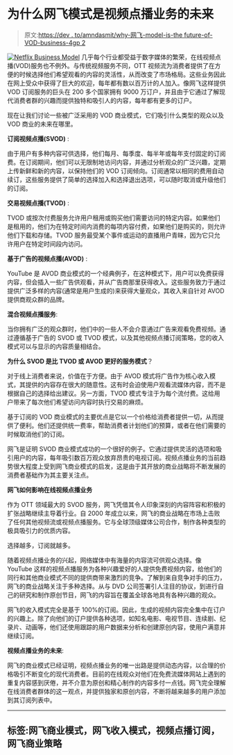# 为什么网飞模式是视频点播业务的未来

> 原文:[https://dev . to/amndasmit/why-网飞-model-is-the future-of-VOD-business-4gp 2](https://dev.to/amndasmit/why-netflix-model-is-the-future-of-vod-business-4gp2)

[![Netflix Business Model](../Images/6cf18879ea938f22daf64350f1c9b4e3.png)](https://streamhash.com/netflix-business-model/) 
几乎每个行业都受益于数字媒体的繁荣，在线视频点播(VOD)服务也不例外。与传统视频服务不同，OTT 视频流为消费者提供了在方便的时候选择他们希望观看的内容的灵活性，从而改变了市场格局。这些业务因此在网上受众中获得了巨大的欢迎，每年都有数以百万计的人加入。像网飞这样提供 VOD 订阅服务的巨头在 200 多个国家拥有 9000 万订户，并且由于它通过了解现代消费者群的兴趣而提供独特和吸引人的内容，每年都有更多的订户。

现在让我们讨论一些被广泛采用的 VOD 商业模式，它们吸引什么类型的观众以及 VOD 商业的未来在哪里。

**订阅视频点播(SVOD)** :

由于用户有多种内容可供选择，他们每月、每季度、每半年或每年支付固定的订阅费。在订阅期间，他们可以无限制地访问内容，并通过分析观众的广泛兴趣，定期上传新鲜和新的内容，以保持他们的 VOD 订阅倾向。订阅通常以相同的费用自动续订，这些服务提供了简单的选择加入和选择退出选项，可以随时取消或升级他们的订阅。

**交易视频点播(TVOD)** :

TVOD 或按次付费服务允许用户租用或购买他们需要访问的特定内容。如果他们是租用的，他们为在特定时间内消费的每项内容付费，如果他们是购买的，则允许他们下载和存储。TVOD 服务最受某个事件或运动的直播用户青睐，因为它只允许用户在特定时间段内访问。

**基于广告的视频点播(AVOD)** :

YouTube 是 AVOD 商业模式的一个经典例子，在这种模式下，用户可以免费获得内容，但会插入一些广告供观看，并从广告商那里获得收入。这些服务致力于通过提供广泛多样的内容(通常是用户生成的)来获得大量观众，其收入来自针对 AVOD 提供商观众群的品牌。

**混合视频点播服务**:

当你拥有广泛的观众群时，他们中的一些人不会介意通过广告来观看免费视频。通过遵循基于广告的 SVOD 或 TVOD 模式，以及其他视频点播订阅策略，您的收入模式可以与显示的内容质量相结合。

**为什么 SVOD 是比 TVOD 或 AVOD 更好的服务模式**？

对于线上消费者来说，价值在于方便。由于 AVOD 模式将广告作为核心收入模式，其提供的内容存在很大的随意性。这有时会迫使用户观看流媒体内容，而不是根据自己的选择给出建议。另一方面，TVOD 模式专注于为每个流付费。这给用户带来了每次他们希望访问内容时执行交易的麻烦。

基于订阅的 VOD 商业模式的主要优点是它以一个价格给消费者提供一切，从而提供了便利。他们还提供统一费率，帮助消费者计划他们的预算，或者在他们需要的时候取消他们的订阅。

网飞是证明 SVOD 商业模式成功的一个很好的例子。它通过提供灵活的选项和吸引用户的内容，每年吸引数百万观众放弃昂贵的电视订阅。视频点播业务的当前趋势很大程度上受到网飞商业模式的启发，这是由于其开放的商业战略将不断发展的消费者基础作为其主要关注点。

**网飞如何影响在线视频点播业务**

作为 OTT 领域最大的 SVOD 服务，网飞凭借其令人印象深刻的内容阵容和积极的扩张战略继续主导着行业。自 2000 年成立以来，网飞的商业战略在市场上击败了任何其他视频流或视频点播服务。它与全球顶级媒体公司合作，制作各种类型的极具吸引力的优质内容。

选择越多，订阅就越多。

随着视频点播业务的兴起，网络媒体中有海量的内容流可供观众选择。像 YouTube 这样的视频点播服务为各种兴趣爱好的人提供免费视频内容，给他们的同行和其他商业模式不同的提供商带来激烈的竞争。了解到来自竞争对手的压力，网飞的商业战略关注于多种选择。从与 DVD 公司签署引人注目的协议，到进行自己的研究和制作原创节目，网飞的内容旨在覆盖全球各地具有各种兴趣的观众。

网飞的收入模式完全是基于 100%的订阅。因此，生成的视频内容完全集中在订户的兴趣上。除了向他们的订户提供各种选项，如知名电影、电视节目、连续剧、纪录片、动画等，他们还使用跟踪的用户数据来分析和创建原创内容，使用户满意并继续订阅。

**视频点播业务的未来**:

网飞的商业模式已经证明，视频点播业务的唯一出路是提供动态内容，以合理的价格吸引不断变化的现代消费者。目前的在线观众对他们在免费流媒体网站上遇到的重复内容感到厌倦，并不介意为原创和精心制作的内容多付一点钱。网飞完全理解在线消费者群体的这一观点，并提供独家和原创内容，不断将越来越多的用户添加到其订阅列表中。

* * *

## 标签:网飞商业模式，网飞收入模式，视频点播订阅，网飞商业策略